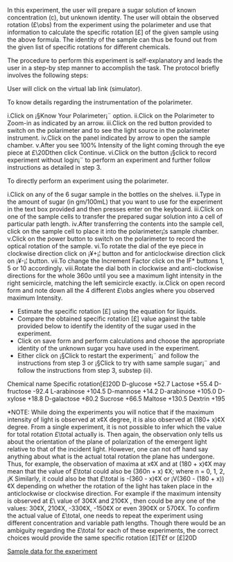  In this experiment, the user will prepare a sugar solution of known concentration (c), but unknown identity. The user will obtain the observed rotation (£\obs) from the experiment using the polarimeter and use that information to calculate the specific rotation [£\] of the given sample using the above formula. The identity of the sample can thus be found out from the given list of specific rotations for different chemicals.

The procedure to perform this experiment is self-explanatory and leads the user in a step-by step manner to accomplish the task. The protocol briefly involves the following steps:

User will click on the virtual lab link (simulator).

To know details regarding the instrumentation of the polarimeter.

i.Click on ¡§Know Your Polarimeter¡¨ option.
ii.Click on the Polarimeter to Zoom-in as indicated by an arrow.
iii.Click on the red button provided to switch on the polarimeter and to see the light source in the polarimeter instrument.
iv.Click on the panel indicated by arrow to open the sample chamber.
v.After you see 100% Intensity of the light coming through the eye piece at £\20Dthen click Continue.
vi.Click on the button ¡§click to record experiment without login¡¨ to perform an experiment and further follow instructions as detailed in step 3.

To directly perform an experiment using the polarimeter.

i.Click on any of the 6 sugar sample in the bottles on the shelves.
ii.Type in the amount of sugar (in gm/100mL) that you want to use for the experiment in the text box provided and then presses enter on the keyboard.
iii.Click on one of the sample cells to transfer the prepared sugar solution into a cell of particular path length.
iv.After transferring the contents into the sample cell, click on the sample cell to place it into the polarimeter¡¦s sample chamber.
v.Click on the power button to switch on the polarimeter to record the optical rotation of the sample.
vi.To rotate the dial of the eye piece in clockwise direction click on ¡¥+¡¦ button and for anticlockwise direction click on ¡¥-¡¦ button.
vii.To change the Increment Factor click on the IF* buttons 1, 5 or 10 accordingly.
viii.Rotate the dial both in clockwise and anti-clockwise directions for the whole 360o until you see a maximum light intensity in the right semicircle, matching the left semicircle exactly.
ix.Click on open record form and note down all the 4 different £\obs angles where you observed maximum Intensity.

- Estimate the specific rotation [£\] using the equation for liquids.
- Compare the obtained specific rotation [£\] value against the table provided below to identify the identity of the sugar used in the experiment.
- Click on save form and perform calculations and choose the appropriate identity of the unknown sugar you have used in the experiment.
- Either click on ¡§Click to restart the experiment¡¨ and follow the instructions from step 3 or ¡§Click to try with same sample sugar¡¨ and follow the instructions from step 3, substep (ii).


Chemical name 	Specific rotation[£\]20D
D-glucose 	+52.7
Lactose 	+55.4
D-fructose 	-92.4
L-arabinose 	+104.5
D-mannose 	+14.2
D-arabinose 	+105.0
D-xylose 	+18.8
D-galactose 	+80.2
Sucrose 	+66.5 	Maltose 	+130.5 	Dextrin 	+195

*NOTE: While doing the experiments you will notice that if the maximum intensity of light is observed at x¢X degree, it is also observed at (180+ x)¢X degree. From a single experiment, it is not possible to infer which the value for total rotation £\total actually is. Then again, the observation only tells us about the orientation of the plane of polarization of the emergent light relative to that of the incident light. However, one can not off hand say anything about what is the actual total rotation the plane has undergone. Thus, for example, the observation of maxima at x¢X and at (180 + x)¢X may mean that the value of £\total could also be (360n + x) ¢X; where n = 0, 1, 2, ¡K Similarly, it could also be that £\total is -(360 - x)¢X or ¡V(360 - (180 + x))¢X depending on whether the rotation of the light has taken place in the anticlockwise or clockwise direction. For example if the maximum intensity is observed at £\ value of 30¢X and 210¢X , then could be any one of the values: 30¢X, 210¢X, -330¢X, -150¢X or even 390¢X or 570¢X. To confirm the actual value of £\total, one needs to repeat the experiment using different concentration and variable path lengths. Though there would be an ambiguity regarding the £\total for each of these experiments, the correct choices would provide the same specific rotation [£\]T£f or [£\]20D

[Sample data for the experiment](docs/Sampledataexp1.doc)
